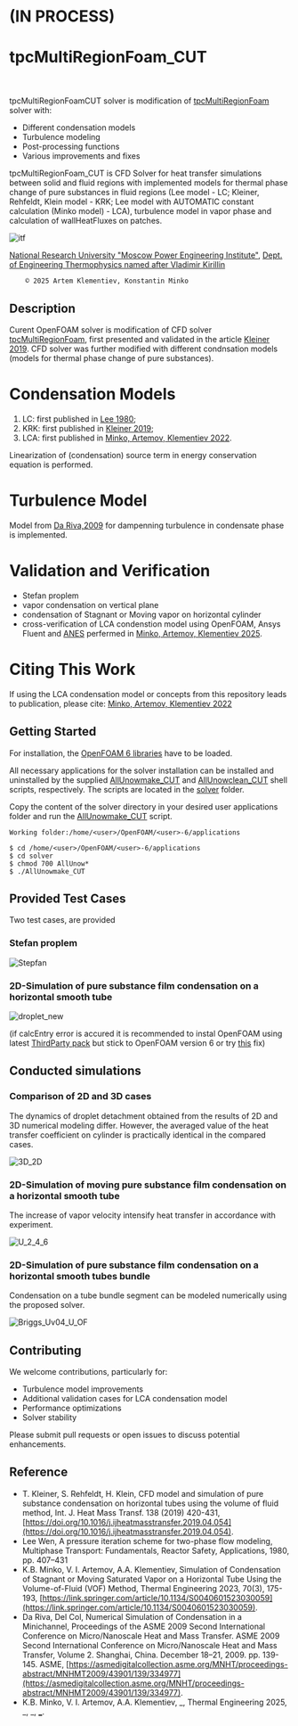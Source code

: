 # (IN PROCESS)

# tpcMultiRegionFoam_CUT &emsp;&emsp;&emsp;&emsp;&emsp;&emsp;&emsp;&emsp;&emsp;&emsp;&emsp;&emsp;&emsp;&nbsp;&nbsp;
tpcMultiRegionFoamCUT solver is modification of [tpcMultiRegionFoam](https://github.com/ThomasKleiner/tpcMultiRegionFoam) solver with:
 - Different condensation models
 - Turbulence modeling
 - Post-processing functions
 - Various improvements and fixes

tpcMultiRegionFoam_CUT is CFD Solver for heat transfer simulations between solid and fluid regions with implemented models for thermal phase change of pure substances in fluid regions (Lee model - LC; Kleiner, Rehfeldt, Klein model - KRK; Lee model with AUTOMATIC constant calculation (Minko model) - LCA), turbulence model in vapor phase and calculation of wallHeatFluxes on patches. 

 ![itf](https://github.com/KlemetievArtem/tpcMultiRegionFoam_CUT/blob/main/fig_vid/TPD.jpg)


[National Research University "Moscow Power Engineering Institute"](https://mpei.ru/lang/en/Pages/default.aspx), [Dept. of Engineering Thermophysics named after Vladimir Kirillin​](https://thermophys.ru/)


        © 2025 Artem Klementiev, Konstantin Minko


## Description
Curent OpenFOAM solver is modification of CFD solver [tpcMultiRegionFoam](https://github.com/ThomasKleiner/tpcMultiRegionFoam), first presented and validated in the article [Kleiner 2019](https://www.sciencedirect.com/science/article/pii/S0017931018353055).
CFD solver was further modified with different condnsation models (models for thermal phase change of pure substances).
# Condensation Models
1. LC: first published in [Lee 1980](https://www.scopus.com/pages/publications/84876465720);
2. KRK: first published in [Kleiner 2019](https://www.sciencedirect.com/science/article/pii/S0017931018353055);
3. LCA: first published in [Minko, Artemov, Klementiev 2022](https://link.springer.com/article/10.1134/S0040601523030059).

Linearization of (condensation) source term in energy conservation equation is performed.
# Turbulence Model
Model from [Da Riva,2009](https://asmedigitalcollection.asme.org/MNHT/proceedings/MNHMT2009/43901/139/334977) for dampenning turbulence in condensate phase is implemented.
# Validation and Verification
 - Stefan proplem
 - vapor condensation on vertical plane
 - condensation of Stagnant or Moving vapor on horizontal cylinder
 - cross-verification of LCA condenstion model using OpenFOAM, Ansys Fluent and [ANES](http://anes.ch12655.tmweb.ru/index.php/primery) perfermed in [Minko, Artemov, Klementiev 2025](). 

# Citing This Work
If using the LCA condensation model or concepts from this repository leads to publication, please cite: [Minko, Artemov, Klementiev 2022](https://link.springer.com/article/10.1134/S0040601523030059) 

## Getting Started

For installation, the [OpenFOAM 6 libraries](https://github.com/OpenFOAM/OpenFOAM-6) have to be loaded. 

All necessary applications for the solver installation can be installed and uninstalled by the supplied [AllUnowmake_CUT](https://github.com/KlemetievArtem/tpcMultiRegionFoam_CUT/blob/main/solver/AllUnowmake_CUT) and [AllUnowclean_CUT](https://github.com/KlemetievArtem/tpcMultiRegionFoam_CUT/blob/main/solver/AllUnowclean_CUT) shell scripts, respectively. The scripts are located in the [solver](https://github.com/KlemetievArtem/tpcMultiRegionFoam_CUT/blob/main/solver) folder.

Copy the content of the solver directory in your desired user applications folder and run the [AllUnowmake_CUT](https://github.com/KlemetievArtem/tpcMultiRegionFoam_CUT/blob/main/solver/AllUnowclean_CUT) script.
```
Working folder:/home/<user>/OpenFOAM/<user>-6/applications
        
$ cd /home/<user>/OpenFOAM/<user>-6/applications
$ cd solver
$ chmod 700 AllUnow*
$ ./AllUnowmake_CUT
```

## Provided Test Cases
Two test cases, are provided

### Stefan proplem

![Stepfan](https://github.com/KlemetievArtem/tpcMultiRegionFoam_CUT/blob/main/fig_vid/Stefane.png)

### 2D-Simulation of pure substance film condensation on a horizontal smooth tube
![droplet_new](https://github.com/KlemetievArtem/tpcMultiRegionFoam_CUT/blob/main/fig_vid/droplet_new.gif)

(if calcEntry error is accured it is recommended to instal OpenFOAM using latest [ThirdParty pack](https://openfoam.org/download/source/) but stick to OpenFOAM version 6 or try [this](https://github.com/OpenFOAM/OpenFOAM-9/commit/b0c15bebd37142f3902901ed5e9a60e33ed456eb) fix)

## Сonducted simulations
### Comparison of 2D and 3D cases
The dynamics of droplet detachment obtained from the results of 2D and 3D numerical modeling differ. 
However, the averaged value of the heat transfer coefficient on cylinder is practically identical in the compared cases.

![3D_2D](https://github.com/KlemetievArtem/tpcMultiRegionFoam_CUT/blob/main/fig_vid/3D_2D.png)

### 2D-Simulation of moving pure substance film condensation on a horizontal smooth tube
The increase of vapor velocity intensify heat transfer in accordance with experiment.

![U_2_4_6](https://github.com/KlemetievArtem/tpcMultiRegionFoam_CUT/blob/main/fig_vid/U_2_4_6_pink2.gif)


### 2D-Simulation of pure substance film condensation on a horizontal smooth tubes bundle
Condensation on a tube bundle segment can be modeled numerically using the proposed solver.

![Briggs_Uv04_U_OF](https://github.com/KlemetievArtem/tpcMultiRegionFoam_CUT/blob/main/fig_vid/Briggs_Uv04_U_OF.gif)

## Contributing
We welcome contributions, particularly for:
 - Turbulence model improvements
 - Additional validation cases for LCA condensation model
 - Performance optimizations
 - Solver stability

Please submit pull requests or open issues to discuss potential enhancements.


## Reference
* T. Kleiner, S. Rehfeldt, H. Klein, CFD model and simulation of pure substance condensation on horizontal tubes using the volume of fluid method, Int. J. Heat Mass Transf. 138 (2019) 420-431, [https://doi.org/10.1016/j.ijheatmasstransfer.2019.04.054](https://doi.org/10.1016/j.ijheatmasstransfer.2019.04.054).
* Lee Wen, A pressure iteration scheme for two-phase flow modeling, Multiphase Transport: Fundamentals, Reactor Safety, Applications, 1980, pp. 407–431
* K.B. Minko, V. I. Artemov, A.A. Klementiev, Simulation of Condensation of Stagnant or Moving Saturated Vapor on a Horizontal Tube Using the Volume-of-Fluid (VOF) Method, Thermal Engineering 2023, 70(3), 175-193, [https://link.springer.com/article/10.1134/S0040601523030059](https://link.springer.com/article/10.1134/S0040601523030059).
* Da Riva, Del Col, Numerical Simulation of Condensation in a Minichannel, Proceedings of the ASME 2009 Second International Conference on Micro/Nanoscale Heat and Mass Transfer. ASME 2009 Second International Conference on Micro/Nanoscale Heat and Mass Transfer, Volume 2. Shanghai, China. December 18–21, 2009. pp. 139-145. ASME, [https://asmedigitalcollection.asme.org/MNHT/proceedings-abstract/MNHMT2009/43901/139/334977](https://asmedigitalcollection.asme.org/MNHT/proceedings-abstract/MNHMT2009/43901/139/334977).
* K.B. Minko, V. I. Artemov, A.A. Klementiev, _, Thermal Engineering 2025, _, _, [_](_).
